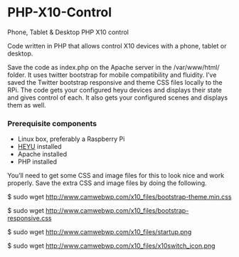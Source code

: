# PHP-X10-Control
Phone, Tablet &amp; Desktop PHP X10 control

Code written in PHP that allows control X10 devices with a phone, tablet or desktop.  

Save the code as index.php on the Apache server in the /var/www/html/ folder. It uses twitter bootstrap for mobile compatibility and fluidity. I’ve saved the Twitter bootstrap responsive and theme CSS files locally to the RPi.  The code gets your configured heyu devices and displays their state and gives control of each.  It also gets your configured scenes and displays them as well. 

<h3>Prerequisite components</h3>
<ul>
  <li>Linux box, preferably a Raspberry Pi</li>
  <li><a href="http://www.heyu.org/">HEYU</a> installed</li>
  <li>Apache installed</li>
  <li>PHP installed</li>
</ul>

You’ll need to get some CSS and image files for this to look nice and work properly.  Save the extra CSS and image files by doing the following.

$ sudo wget http://www.camwebwp.com/x10_files/bootstrap-theme.min.css

$ sudo wget http://www.camwebwp.com/x10_files/bootstrap-responsive.css

$ sudo wget http://www.camwebwp.com/x10_files/startup.png

$ sudo wget http://www.camwebwp.com/x10_files/x10switch_icon.png
